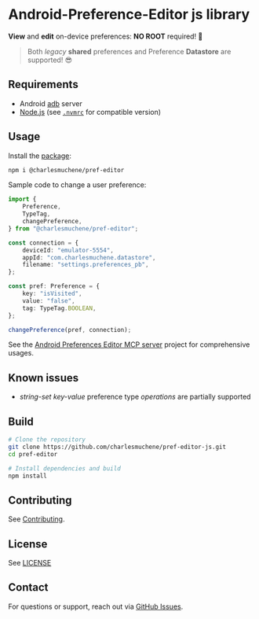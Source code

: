 # Android-Preference-Editor js library

**View** and **edit** on-device preferences: **NO ROOT** required! 🥳

> Both _legacy_ **shared** preferences and Preference **Datastore** are supported! 😎

## Requirements

-   Android [adb](https://developer.android.com/tools/adb) server
-   [Node.js](https://nodejs.org) (see [`.nvmrc`](./.nvmrc) for compatible version)

## Usage

Install the [package](https://www.npmjs.com/package/@charlesmuchene/pref-editor):

```sh
npm i @charlesmuchene/pref-editor
```

Sample code to change a user preference:

```ts
import {
    Preference,
    TypeTag,
    changePreference,
} from "@charlesmuchene/pref-editor";

const connection = {
    deviceId: "emulator-5554",
    appId: "com.charlesmuchene.datastore",
    filename: "settings.preferences_pb",
};

const pref: Preference = {
    key: "isVisited",
    value: "false",
    tag: TypeTag.BOOLEAN,
};

changePreference(pref, connection);
```

See the [Android Preferences Editor MCP server](https://github.com/charlesmuchene/pref-editor-mcp-server) project for comprehensive usages.

## Known issues

-   _string-set key-value_ preference type _operations_ are partially supported

## Build

```sh
# Clone the repository
git clone https://github.com/charlesmuchene/pref-editor-js.git
cd pref-editor

# Install dependencies and build
npm install
```

## Contributing

See [Contributing](./CONTRIBUTING.md).

## License

See [LICENSE](./LICENSE)

## Contact

For questions or support, reach out via [GitHub Issues](https://github.com/charlesmuchene/pref-editor-js/issues).
